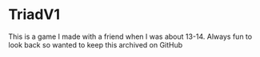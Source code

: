 # TriadV1

This is a game I made with a friend when I was about 13-14. Always fun to look back so wanted to keep this archived on GitHub
